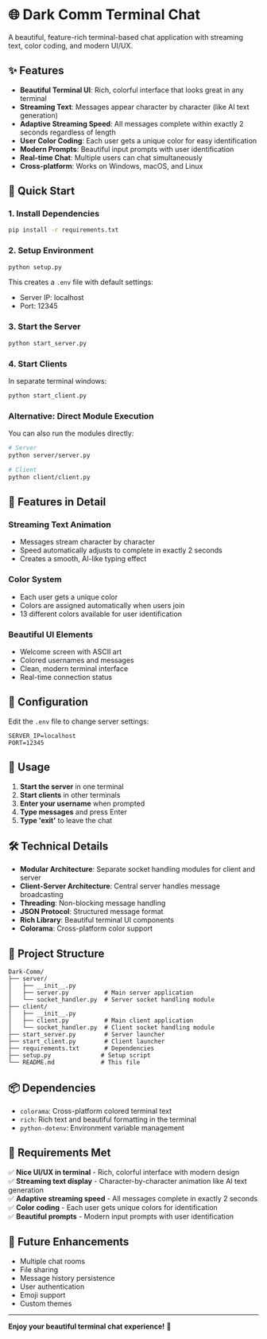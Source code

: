 # 🌐 Dark Comm Terminal Chat

A beautiful, feature-rich terminal-based chat application with streaming text, color coding, and modern UI/UX.

## ✨ Features

- **Beautiful Terminal UI**: Rich, colorful interface that looks great in any terminal
- **Streaming Text**: Messages appear character by character (like AI text generation)
- **Adaptive Streaming Speed**: All messages complete within exactly 2 seconds regardless of length
- **User Color Coding**: Each user gets a unique color for easy identification
- **Modern Prompts**: Beautiful input prompts with user identification
- **Real-time Chat**: Multiple users can chat simultaneously
- **Cross-platform**: Works on Windows, macOS, and Linux

## 🚀 Quick Start

### 1. Install Dependencies

```bash
pip install -r requirements.txt
```

### 2. Setup Environment

```bash
python setup.py
```

This creates a `.env` file with default settings:
- Server IP: localhost
- Port: 12345

### 3. Start the Server

```bash
python start_server.py
```

### 4. Start Clients

In separate terminal windows:

```bash
python start_client.py
```

### Alternative: Direct Module Execution

You can also run the modules directly:

```bash
# Server
python server/server.py

# Client
python client/client.py
```

## 🎨 Features in Detail

### Streaming Text Animation
- Messages stream character by character
- Speed automatically adjusts to complete in exactly 2 seconds
- Creates a smooth, AI-like typing effect

### Color System
- Each user gets a unique color
- Colors are assigned automatically when users join
- 13 different colors available for user identification

### Beautiful UI Elements
- Welcome screen with ASCII art
- Colored usernames and messages
- Clean, modern terminal interface
- Real-time connection status

## 🔧 Configuration

Edit the `.env` file to change server settings:

```env
SERVER_IP=localhost
PORT=12345
```

## 📱 Usage

1. **Start the server** in one terminal
2. **Start clients** in other terminals
3. **Enter your username** when prompted
4. **Type messages** and press Enter
5. **Type 'exit'** to leave the chat

## 🛠️ Technical Details

- **Modular Architecture**: Separate socket handling modules for client and server
- **Client-Server Architecture**: Central server handles message broadcasting
- **Threading**: Non-blocking message handling
- **JSON Protocol**: Structured message format
- **Rich Library**: Beautiful terminal UI components
- **Colorama**: Cross-platform color support

## 📁 Project Structure

```
Dark-Comm/
├── server/
│   ├── __init__.py
│   ├── server.py          # Main server application
│   └── socket_handler.py  # Server socket handling module
├── client/
│   ├── __init__.py
│   ├── client.py          # Main client application
│   └── socket_handler.py  # Client socket handling module
├── start_server.py        # Server launcher
├── start_client.py        # Client launcher
├── requirements.txt       # Dependencies
├── setup.py              # Setup script
└── README.md             # This file
```

## 📦 Dependencies

- `colorama`: Cross-platform colored terminal text
- `rich`: Rich text and beautiful formatting in the terminal
- `python-dotenv`: Environment variable management

## 🎯 Requirements Met

✅ **Nice UI/UX in terminal** - Rich, colorful interface with modern design  
✅ **Streaming text display** - Character-by-character animation like AI text generation  
✅ **Adaptive streaming speed** - All messages complete in exactly 2 seconds  
✅ **Color coding** - Each user gets unique colors for identification  
✅ **Beautiful prompts** - Modern input prompts with user identification  

## 🚀 Future Enhancements

- Multiple chat rooms
- File sharing
- Message history persistence
- User authentication
- Emoji support
- Custom themes

---

**Enjoy your beautiful terminal chat experience!** 🎉
